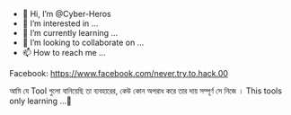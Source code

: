 - 👋 Hi, I’m @Cyber-Heros
- 👀 I’m interested in ...
- 🌱 I’m currently learning ...
- 💞️ I’m looking to collaborate on ...
- 📫 How to reach me ...

<!---
Cyber-Heros/Cyber-Heros is a ✨ special ✨ repository because its `README.md` (this file) appears on your GitHub profile.
You can click the Preview link to take a look at your changes.
--->

Facebook: https://www.facebook.com/never.try.to.hack.00



আমি যে Tool গুলো বানিয়েছি তা ব্যবহারের, কেউ কোন অপরাধ করে তার দায় সম্পূর্ণ সে নিজে
। This tools only learning ...💓

